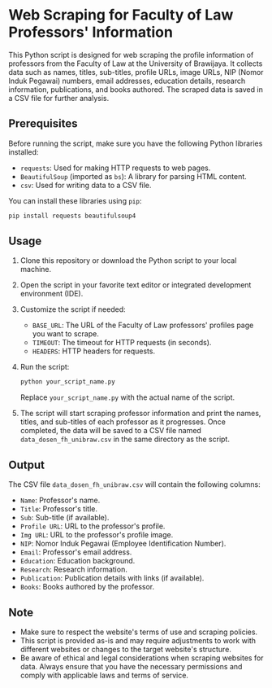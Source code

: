 # Web Scraping for Faculty of Law Professors' Information

This Python script is designed for web scraping the profile information of professors from the Faculty of Law at the University of Brawijaya. It collects data such as names, titles, sub-titles, profile URLs, image URLs, NIP (Nomor Induk Pegawai) numbers, email addresses, education details, research information, publications, and books authored. The scraped data is saved in a CSV file for further analysis.

## Prerequisites

Before running the script, make sure you have the following Python libraries installed:

- `requests`: Used for making HTTP requests to web pages.
- `BeautifulSoup` (imported as `bs`): A library for parsing HTML content.
- `csv`: Used for writing data to a CSV file.

You can install these libraries using `pip`:

```bash
pip install requests beautifulsoup4
```

## Usage

1. Clone this repository or download the Python script to your local machine.

2. Open the script in your favorite text editor or integrated development environment (IDE).

3. Customize the script if needed:

   - `BASE_URL`: The URL of the Faculty of Law professors' profiles page you want to scrape.
   - `TIMEOUT`: The timeout for HTTP requests (in seconds).
   - `HEADERS`: HTTP headers for requests.

4. Run the script:

   ```bash
   python your_script_name.py
   ```

   Replace `your_script_name.py` with the actual name of the script.

5. The script will start scraping professor information and print the names, titles, and sub-titles of each professor as it progresses. Once completed, the data will be saved to a CSV file named `data_dosen_fh_unibraw.csv` in the same directory as the script.

## Output

The CSV file `data_dosen_fh_unibraw.csv` will contain the following columns:

- `Name`: Professor's name.
- `Title`: Professor's title.
- `Sub`: Sub-title (if available).
- `Profile URL`: URL to the professor's profile.
- `Img URL`: URL to the professor's profile image.
- `NIP`: Nomor Induk Pegawai (Employee Identification Number).
- `Email`: Professor's email address.
- `Education`: Education background.
- `Research`: Research information.
- `Publication`: Publication details with links (if available).
- `Books`: Books authored by the professor.

## Note

- Make sure to respect the website's terms of use and scraping policies.
- This script is provided as-is and may require adjustments to work with different websites or changes to the target website's structure.
- Be aware of ethical and legal considerations when scraping websites for data. Always ensure that you have the necessary permissions and comply with applicable laws and terms of service.
